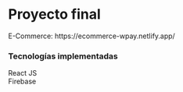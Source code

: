 <h1>Proyecto final</h1>
E-Commerce: 
https://ecommerce-wpay.netlify.app/

 <h3>Tecnologías implementadas</h3>
React JS <br>
Firebase
